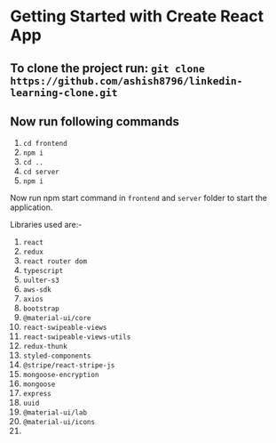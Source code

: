 # Getting Started with Create React App

## To clone the project run: `git clone https://github.com/ashish8796/linkedin-learning-clone.git`

## Now run following commands

1. `cd frontend`
2. `npm i`
3. `cd ..`
4. `cd server`
5. `npm i`

Now run npm start command in `frontend` and `server` folder to start the application.

Libraries used are:-
1. `react`
2. `redux`
3. `react router dom`
4. `typescript`
5. `uulter-s3`
6. `aws-sdk`
7. `axios`
8. `bootstrap`
9. `@material-ui/core`
10. `react-swipeable-views`
11. `react-swipeable-views-utils`
12. `redux-thunk`
13. `styled-components`
14. `@stripe/react-stripe-js`
15. `mongoose-encryption`
16. `mongoose`
17. `express`
18. `uuid`
19. `@material-ui/lab`
20. `@material-ui/icons`
21. 
